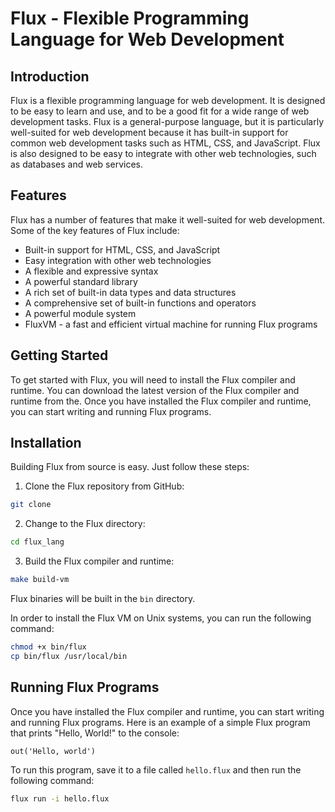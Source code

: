 # Flux - Flexible Programming Language for Web Development

## Introduction
Flux is a flexible programming language for web development. It is designed to be easy to learn and use, and to be a good fit for a wide range of web development tasks. Flux is a general-purpose language, but it is particularly well-suited for web development because it has built-in support for common web development tasks such as HTML, CSS, and JavaScript. Flux is also designed to be easy to integrate with other web technologies, such as databases and web services.
## Features
Flux has a number of features that make it well-suited for web development. Some of the key features of Flux include:
- Built-in support for HTML, CSS, and JavaScript
- Easy integration with other web technologies
- A flexible and expressive syntax
- A powerful standard library
- A rich set of built-in data types and data structures
- A comprehensive set of built-in functions and operators
- A powerful module system
- FluxVM - a fast and efficient virtual machine for running Flux programs

## Getting Started
To get started with Flux, you will need to install the Flux compiler and runtime. You can download the latest version of the Flux compiler and runtime from the. Once you have installed the Flux compiler and runtime, you can start writing and running Flux programs.

## Installation
Building Flux from source is easy. Just follow these steps:
1. Clone the Flux repository from GitHub:
```bash
git clone
```
2. Change to the Flux directory:
```bash
cd flux_lang
```
3. Build the Flux compiler and runtime:
```bash
make build-vm
```
Flux binaries will be built in the `bin` directory.

In order to install the Flux VM on Unix systems, you can run the following command:
```bash
chmod +x bin/flux
cp bin/flux /usr/local/bin
```

## Running Flux Programs
Once you have installed the Flux compiler and runtime, you can start writing and running Flux programs. Here is an example of a simple Flux program that prints "Hello, World!" to the console:
```flux
out('Hello, world')
```

To run this program, save it to a file called `hello.flux` and then run the following command:
```bash
flux run -i hello.flux
```